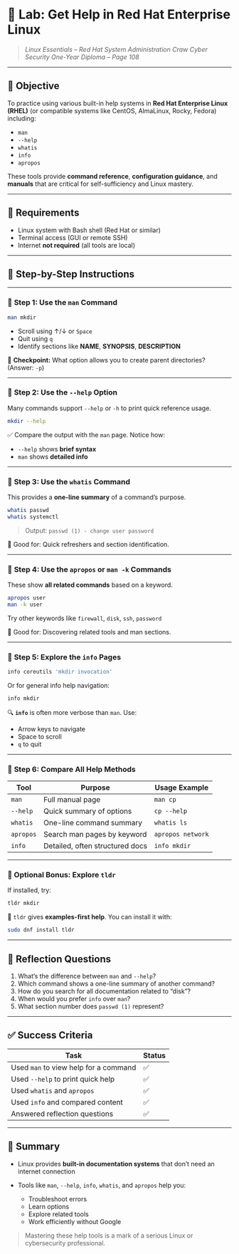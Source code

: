 # 🧪 **Lab: Get Help in Red Hat Enterprise Linux**

> *Linux Essentials – Red Hat System Administration*
> *Craw Cyber Security One-Year Diploma – Page 108*

---

## 🎯 Objective

To practice using various built-in help systems in **Red Hat Enterprise Linux (RHEL)** (or compatible systems like CentOS, AlmaLinux, Rocky, Fedora) including:

* `man`
* `--help`
* `whatis`
* `info`
* `apropos`

These tools provide **command reference**, **configuration guidance**, and **manuals** that are critical for self-sufficiency and Linux mastery.

---

## 🧰 Requirements

* Linux system with Bash shell (Red Hat or similar)
* Terminal access (GUI or remote SSH)
* Internet **not required** (all tools are local)

---

## 🧭 Step-by-Step Instructions

---

### 🔹 **Step 1: Use the `man` Command**

```bash
man mkdir
```

* Scroll using ↑/↓ or `Space`
* Quit using `q`
* Identify sections like **NAME**, **SYNOPSIS**, **DESCRIPTION**

📝 **Checkpoint:** What option allows you to create parent directories? (Answer: `-p`)

---

### 🔹 **Step 2: Use the `--help` Option**

Many commands support `--help` or `-h` to print quick reference usage.

```bash
mkdir --help
```

✅ Compare the output with the `man` page. Notice how:

* `--help` shows **brief syntax**
* `man` shows **detailed info**

---

### 🔹 **Step 3: Use the `whatis` Command**

This provides a **one-line summary** of a command’s purpose.

```bash
whatis passwd
whatis systemctl
```

> Output: `passwd (1) - change user password`

🧠 Good for: Quick refreshers and section identification.

---

### 🔹 **Step 4: Use the `apropos` or `man -k` Commands**

These show **all related commands** based on a keyword.

```bash
apropos user
man -k user
```

Try other keywords like `firewall`, `disk`, `ssh`, `password`

🧠 Good for: Discovering related tools and man sections.

---

### 🔹 **Step 5: Explore the `info` Pages**

```bash
info coreutils 'mkdir invocation'
```

Or for general info help navigation:

```bash
info mkdir
```

🔍 **`info`** is often more verbose than `man`. Use:

* Arrow keys to navigate
* Space to scroll
* `q` to quit

---

### 🔹 **Step 6: Compare All Help Methods**

| Tool      | Purpose                         | Usage Example     |
| --------- | ------------------------------- | ----------------- |
| `man`     | Full manual page                | `man cp`          |
| `--help`  | Quick summary of options        | `cp --help`       |
| `whatis`  | One-line command summary        | `whatis ls`       |
| `apropos` | Search man pages by keyword     | `apropos network` |
| `info`    | Detailed, often structured docs | `info mkdir`      |

---

### 🧪 Optional Bonus: Explore `tldr`

If installed, try:

```bash
tldr mkdir
```

🔎 `tldr` gives **examples-first help**. You can install it with:

```bash
sudo dnf install tldr
```

---

## 🧠 Reflection Questions

1. What’s the difference between `man` and `--help`?
2. Which command shows a one-line summary of another command?
3. How do you search for all documentation related to “disk”?
4. When would you prefer `info` over `man`?
5. What section number does `passwd (1)` represent?

---

## ✅ Success Criteria

| Task                                  | Status |
| ------------------------------------- | ------ |
| Used `man` to view help for a command | ✅      |
| Used `--help` to print quick help     | ✅      |
| Used `whatis` and `apropos`           | ✅      |
| Used `info` and compared content      | ✅      |
| Answered reflection questions         | ✅      |

---

## 📎 Summary

* Linux provides **built-in documentation systems** that don’t need an internet connection
* Tools like `man`, `--help`, `info`, `whatis`, and `apropos` help you:

  * Troubleshoot errors
  * Learn options
  * Explore related tools
  * Work efficiently without Google

> Mastering these help tools is a mark of a serious Linux or cybersecurity professional.